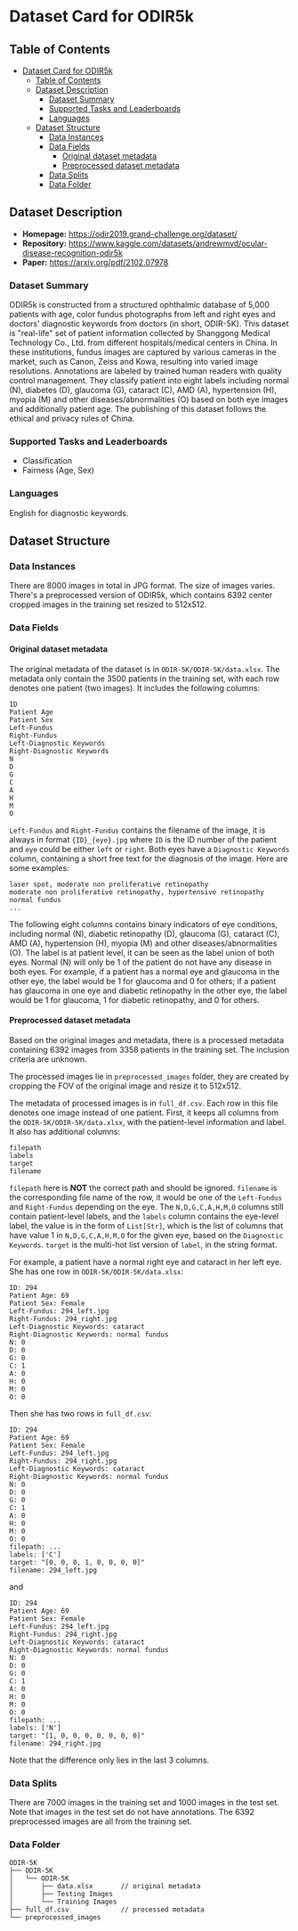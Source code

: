 # Dataset Card for ODIR5k

## Table of Contents
- [Dataset Card for ODIR5k](#dataset-card-for-odir5k)
  - [Table of Contents](#table-of-contents)
  - [Dataset Description](#dataset-description)
    - [Dataset Summary](#dataset-summary)
    - [Supported Tasks and Leaderboards](#supported-tasks-and-leaderboards)
    - [Languages](#languages)
  - [Dataset Structure](#dataset-structure)
    - [Data Instances](#data-instances)
    - [Data Fields](#data-fields)
      - [Original dataset metadata](#original-dataset-metadata)
      - [Preprocessed dataset metadata](#preprocessed-dataset-metadata)
    - [Data Splits](#data-splits)
    - [Data Folder](#data-folder)

## Dataset Description

- **Homepage:** https://odir2019.grand-challenge.org/dataset/
- **Repository:** https://www.kaggle.com/datasets/andrewmvd/ocular-disease-recognition-odir5k
- **Paper:** https://arxiv.org/pdf/2102.07978

### Dataset Summary

ODIR5k is constructed from a structured ophthalmic database of 5,000 patients with age, color fundus photographs from left and right eyes and doctors' diagnostic keywords from doctors (in short, ODIR-5K). This dataset is "real-life" set of patient information collected by Shanggong Medical Technology Co., Ltd. from different hospitals/medical centers in China. In these institutions, fundus images are captured by various cameras in the market, such as Canon, Zeiss and Kowa, resulting into varied image resolutions. Annotations are labeled by trained human readers with quality control management. They classify patient into eight labels including normal (N), diabetes (D), glaucoma (G), cataract (C), AMD (A), hypertension (H), myopia (M) and other diseases/abnormalities (O) based on both eye images and additionally patient age. The publishing of this dataset follows the ethical and privacy rules of China.

### Supported Tasks and Leaderboards

- Classification
- Fairness (Age, Sex)

### Languages

English for diagnostic keywords.

## Dataset Structure

### Data Instances

There are 8000 images in total in JPG format. The size of images varies. There's a preprocessed version of ODIR5k, which contains 6392 center cropped images in the training set resized to 512x512.

### Data Fields

#### Original dataset metadata

The original metadata of the dataset is in `ODIR-5K/ODIR-5K/data.xlsx`. The metadata only contain the 3500 patients in the training set, with each row denotes one patient (two images). It includes the following columns:

```
ID
Patient Age
Patient Sex
Left-Fundus
Right-Fundus
Left-Diagnostic Keywords
Right-Diagnostic Keywords
N
D
G
C
A
H
M
O
```

`Left-Fundus` and `Right-Fundus` contains the filename of the image, it is always in format `{ID}_{eye}.jpg` where `ID` is the ID number of the patient and `eye` could be either `left` or `right`. Both eyes have a `Diagnostic Keywords` column, containing a short free text for the diagnosis of the image. Here are some examples:

```
laser spot, moderate non proliferative retinopathy
moderate non proliferative retinopathy, hypertensive retinopathy
normal fundus
...
```

The following eight columns contains binary indicators of eye conditions, including normal (N), diabetic retinopathy (D), glaucoma (G), cataract (C), AMD (A), hypertension (H), myopia (M) and other diseases/abnormalities (O). The label is at patient level, it can be seen as the label union of both eyes. Normal (N) will only be 1 of the patient do not have any disease in both eyes. For example, if a patient has a normal eye and glaucoma in the other eye, the label would be 1 for glaucoma and 0 for others; if a patient has glaucoma in one eye and diabetic retinopathy in the other eye, the label would be 1 for glaucoma, 1 for diabetic retinopathy, and 0 for others.

#### Preprocessed dataset metadata

Based on the original images and metadata, there is a processed metadata containing 6392 images from 3358 patients in the training set. The inclusion criteria are unknown. 

The processed images lie in `preprocessed_images` folder, they are created by cropping the FOV of the original image and resize it to 512x512.

The metadata of processed images is in `full_df.csv`. Each row in this file denotes one image instead of one patient. First, it keeps all columns from the `ODIR-5K/ODIR-5K/data.xlsx`, with the patient-level information and label. It also has additional columns:

```
filepath
labels
target
filename
```

`filepath` here is **NOT** the correct path and should be ignored. `filename` is the corresponding file name of the row, it would be one of the `Left-Fundus` and `Right-Fundus` depending on the eye. The `N,D,G,C,A,H,M,O` columns still contain patient-level labels, and the `labels` column contains the eye-level label, the value is in the form of `List[Str]`, which is the list of columns that have value 1 in `N,D,G,C,A,H,M,O` for the given eye, based on the `Diagnostic Keywords`. `target` is the multi-hot list version of `label`, in the string format.

For example, a patient have a normal right eye and cataract in her left eye. She has one row in `ODIR-5K/ODIR-5K/data.xlsx`:

```
ID: 294
Patient Age: 69
Patient Sex: Female
Left-Fundus: 294_left.jpg
Right-Fundus: 294_right.jpg
Left-Diagnostic Keywords: cataract
Right-Diagnostic Keywords: normal fundus
N: 0
D: 0
G: 0
C: 1
A: 0
H: 0
M: 0
O: 0
```

Then she has two rows in `full_df.csv`:

```
ID: 294
Patient Age: 69
Patient Sex: Female
Left-Fundus: 294_left.jpg
Right-Fundus: 294_right.jpg
Left-Diagnostic Keywords: cataract
Right-Diagnostic Keywords: normal fundus
N: 0
D: 0
G: 0
C: 1
A: 0
H: 0
M: 0
O: 0
filepath: ...
labels: ['C']
target: "[0, 0, 0, 1, 0, 0, 0, 0]"
filename: 294_left.jpg
```
and
```
ID: 294
Patient Age: 69
Patient Sex: Female
Left-Fundus: 294_left.jpg
Right-Fundus: 294_right.jpg
Left-Diagnostic Keywords: cataract
Right-Diagnostic Keywords: normal fundus
N: 0
D: 0
G: 0
C: 1
A: 0
H: 0
M: 0
O: 0
filepath: ...
labels: ['N']
target: "[1, 0, 0, 0, 0, 0, 0, 0]"
filename: 294_right.jpg
```

Note that the difference only lies in the last 3 columns.

### Data Splits

There are 7000 images in the training set and 1000 images in the test set. Note that images in the test set do not have annotations. The 6392 preprocessed images are all from the training set.

### Data Folder

```
ODIR-5K
├── ODIR-5K
│   └── ODIR-5K
│       ├── data.xlsx       // original metadata
│       ├── Testing Images
│       └── Training Images
├── full_df.csv             // processed metadata
└── preprocessed_images
```

